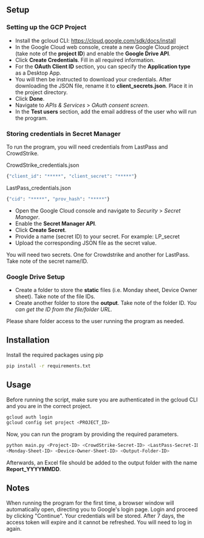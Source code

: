## Setup

### Setting up the GCP Project

- Install the gcloud CLI: https://cloud.google.com/sdk/docs/install
- In the Google Cloud web console, create a new Google Cloud project (take note of the **project ID**) and enable the **Google Drive API**.
- Click **Create Credentials**. Fill in all required information.
- For the **OAuth Client ID** section, you can specify the **Application type** as a Desktop App.
- You will then be instructed to download your credentials. After downloading the JSON file, rename it to **client_secrets.json**. Place it in the project directory.
- Click **Done**.
- Navigate to *APIs & Services* > *OAuth consent screen*.
- In the **Test users** section, add the email address of the user who will run the program.

### Storing credentials in Secret Manager

To run the program, you will need credentials from LastPass and CrowdStrike.

CrowdStrike_credentials.json 
```bash
{"client_id": "*****", "client_secret": "*****"}
```
LastPass_credentials.json
```bash
{"cid": "*****", "prov_hash": "*****"}
``` 
- Open the Google Cloud console and navigate to *Security* > *Secret Manager*.
- Enable the **Secret Manager API**.
- Click **Create Secret**.
- Provide a name (secret ID) to your secret. For example: LP_secret
- Upload the corresponding JSON file as the secret value.

You will need two secrets. One for Crowdstrike and another for LastPass. Take note of the secret name/ID.

### Google Drive Setup

- Create a folder to store the **static** files (i.e. Monday sheet, Device Owner sheet). Take note of the file IDs.
- Create another folder to store the **output**. Take note of the folder ID.
  *You can get the ID from the file/folder URL.*

Please share folder access to the user running the program as needed.

## Installation

Install the required packages using pip

```bash
pip install -r requirements.txt
```

## Usage

Before running the script, make sure you are authenticated in the gcloud CLI and you are in the correct project.

```bash
gcloud auth login
gcloud config set project <PROJECT_ID>
```

Now, you can run the program by providing the required parameters.

```bash
python main.py <Project-ID> <CrowdStrike-Secret-ID> <LastPass-Secret-ID> 
<Monday-Sheet-ID> <Device-Owner-Sheet-ID> <Output-Folder-ID>
``` 

Afterwards, an Excel file should be added to the output folder with the name **Report_YYYYMMDD**.

## Notes

When running the program for the first time, a browser window will automatically open, directing you to Google's login page. Login and proceed by clicking "Continue". Your credentials will be stored. After 7 days, the access token will expire and it cannot be refreshed. You will need to log in again.